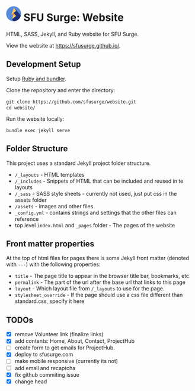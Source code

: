 # <img src="./readme-img/logo.svg" width="40px" alt="SFU Surge logo" /> SFU Surge: Website

HTML, SASS, Jekyll, and Ruby website for SFU Surge.

View the website at https://sfusurge.github.io/.

## Development Setup

Setup [Ruby and bundler](https://jekyllrb.com/docs/).

Clone the repository and enter the directory:
```shell
git clone https://github.com/sfusurge/website.git
cd website/
```

Run the website locally:
```shell
bundle exec jekyll serve
```

## Folder Structure
This project uses a standard Jekyll project folder structure.

* `/_layouts` - HTML templates
* `/_includes` - Snippets of HTML that can be included and reused in te layouts
* `/_sass` - SASS style sheets - currently not used, just put css in the assets folder
* `/assets` - images and other files
* `_config.yml` - contains strings and settings that the other files can reference
* top level `index.html` and `_pages` folder - The pages of the website

## Front matter properties
At the top of html files for pages there is some Jekyll front matter (denoted with `---`) with the following properties:
* `title` - The page title to appear in the browser title bar, bookmarks, etc
* `permalink` - The part of the url after the base url that links to this page
* `layout` - Which layout file from `/_layouts` to use for the page.
* `stylesheet_override` - If the page should use a css file different than standard.css, specify it here

## TODOs
- [X] remove Volunteer link (finalize links)
- [X] add contents: Home, About, Contact, ProjectHub
- [ ] create form to get emails for ProjectHub.
- [X] deploy to sfusurge.com
- [ ] make mobile responsive (currently its not)
- [ ] add email and recaptcha
- [X] fix github commiting issue
- [X] change head
